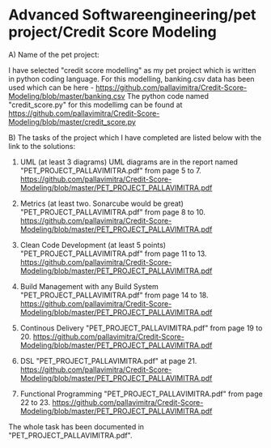 # Advanced Softwareengineering/pet project/Credit Score Modeling

A) Name of the pet project:

I have selected "credit score modelling" as my pet project which is written in python coding language. For this modelling, banking.csv data has been used which can be here - https://github.com/pallavimitra/Credit-Score-Modeling/blob/master/banking.csv
The python code named "credit_score.py" for this modellimg can be found at https://github.com/pallavimitra/Credit-Score-Modeling/blob/master/credit_score.py

B) The tasks of the project which I have completed are listed below with the link to the solutions:

1. UML (at least 3 diagrams)
UML diagrams are in the report named "PET_PROJECT_PALLAVIMITRA.pdf" from page 5 to 7.
https://github.com/pallavimitra/Credit-Score-Modeling/blob/master/PET_PROJECT_PALLAVIMITRA.pdf

2. Metrics (at least two. Sonarcube would be great)
"PET_PROJECT_PALLAVIMITRA.pdf" from page 8 to 10.
https://github.com/pallavimitra/Credit-Score-Modeling/blob/master/PET_PROJECT_PALLAVIMITRA.pdf

3. Clean Code Development (at least 5 points)
"PET_PROJECT_PALLAVIMITRA.pdf" from page 11 to 13.
https://github.com/pallavimitra/Credit-Score-Modeling/blob/master/PET_PROJECT_PALLAVIMITRA.pdf

4. Build Management with any Build System
"PET_PROJECT_PALLAVIMITRA.pdf" from page 14 to 18.
https://github.com/pallavimitra/Credit-Score-Modeling/blob/master/PET_PROJECT_PALLAVIMITRA.pdf

5. Continous Delivery
"PET_PROJECT_PALLAVIMITRA.pdf" from page 19 to 20.
https://github.com/pallavimitra/Credit-Score-Modeling/blob/master/PET_PROJECT_PALLAVIMITRA.pdf

6. DSL
"PET_PROJECT_PALLAVIMITRA.pdf" at page 21.
https://github.com/pallavimitra/Credit-Score-Modeling/blob/master/PET_PROJECT_PALLAVIMITRA.pdf

7. Functional Programming
"PET_PROJECT_PALLAVIMITRA.pdf" from page 22 to 23.
https://github.com/pallavimitra/Credit-Score-Modeling/blob/master/PET_PROJECT_PALLAVIMITRA.pdf

The whole task has been documented in "PET_PROJECT_PALLAVIMITRA.pdf".

